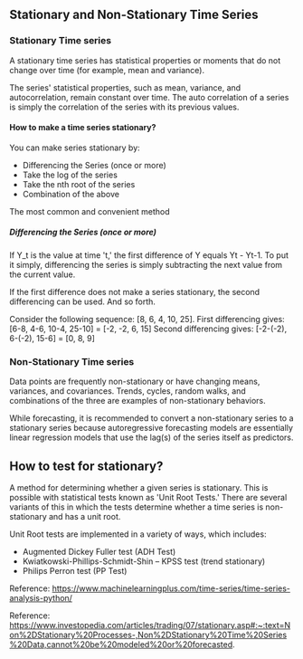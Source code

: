##  Stationary and Non-Stationary Time Series

### Stationary Time series
A stationary time series has statistical properties or moments that do not change 
over time (for example, mean and variance).

The series' statistical properties, such as mean, variance, and autocorrelation, remain 
constant over time. The auto correlation of a series is simply the correlation of the 
series with its previous values.

#### How to make a time series stationary?

You can make series stationary by:

* Differencing the Series (once or more)
* Take the log of the series
* Take the nth root of the series
* Combination of the above

The most common and convenient method 
##### Differencing the Series (once or more)

If Y_t is the value at time 't,' the first difference of Y equals Yt - Yt-1. To put it
simply, differencing the series is simply subtracting the next value from the current value.

If the first difference does not make a series stationary, the second differencing 
can be used. And so forth.

Consider the following sequence: [8, 6, 4, 10, 25].
First differencing gives: [6-8, 4-6, 10-4, 25-10] = [-2, -2, 6, 15]
Second differencing gives: [-2-(-2), 6-(-2), 15-6] = [0, 8, 9]

### Non-Stationary Time series

Data points are frequently non-stationary or have changing means, variances, and covariances. Trends,
cycles, random walks, and combinations of the three are examples of non-stationary behaviors.

While forecasting, it is recommended to convert a non-stationary series to a stationary series because 
autoregressive forecasting models are essentially linear regression models that use the lag(s) of the 
series itself as predictors.


## How to test for stationary?

A method for determining whether a given series is stationary. This is possible with statistical tests 
known as 'Unit Root Tests.' There are several variants of this in which the tests determine whether a 
time series is non-stationary and has a unit root.

Unit Root tests are implemented in a variety of ways, which includes:

* Augmented Dickey Fuller test (ADH Test)
* Kwiatkowski-Phillips-Schmidt-Shin – KPSS test (trend stationary)
* Philips Perron test (PP Test)


Reference: https://www.machinelearningplus.com/time-series/time-series-analysis-python/

Reference: https://www.investopedia.com/articles/trading/07/stationary.asp#:~:text=Non%2DStationary%20Processes-,Non%2DStationary%20Time%20Series%20Data,cannot%20be%20modeled%20or%20forecasted.